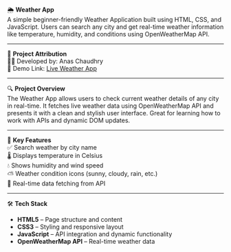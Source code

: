 🌦️ **Weather App**  
A simple beginner-friendly Weather Application built using HTML, CSS, and JavaScript. Users can search any city and get real-time weather information like temperature, humidity, and conditions using OpenWeatherMap API.

---

📌 **Project Attribution**  
👨‍💻 Developed by: Anas Chaudhry  
🔗 Demo Link: [Live Weather App](https://weather-app-199.netlify.app/) 

---

🔍 **Project Overview**  
The Weather App allows users to check current weather details of any city in real-time. It fetches live weather data using OpenWeatherMap API and presents it with a clean and stylish user interface. Great for learning how to work with APIs and dynamic DOM updates.

---

🌟 **Key Features**  
✅ Search weather by city name  
🌡️ Displays temperature in Celsius  
💧 Shows humidity and wind speed  
⛅ Weather condition icons (sunny, cloudy, rain, etc.)  
🔄 Real-time data fetching from API

---

🛠️ **Tech Stack**  
- **HTML5** – Page structure and content  
- **CSS3** – Styling and responsive layout  
- **JavaScript** – API integration and dynamic functionality  
- **OpenWeatherMap API** – Real-time weather data
